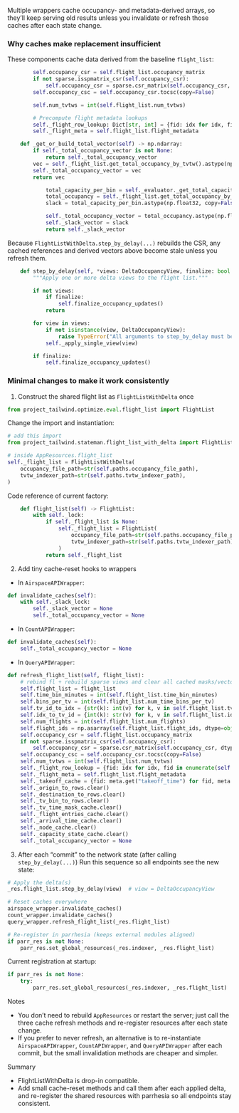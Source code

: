 Multiple wrappers cache occupancy- and metadata-derived arrays, so they’ll keep serving old results unless you invalidate or refresh those caches after each state change.

### Why caches make replacement insufficient
These components cache data derived from the baseline `flight_list`:

```57:67:/mnt/d/project-tailwind/src/server_tailwind/query/QueryAPIWrapper.py
        self.occupancy_csr = self.flight_list.occupancy_matrix
        if not sparse.isspmatrix_csr(self.occupancy_csr):
            self.occupancy_csr = sparse.csr_matrix(self.occupancy_csr, dtype=np.float32)
        self.occupancy_csc = self.occupancy_csr.tocsc(copy=False)

        self.num_tvtws = int(self.flight_list.num_tvtws)

        # Precompute flight metadata lookups
        self._flight_row_lookup: Dict[str, int] = {fid: idx for idx, fid in enumerate(self.flight_list.flight_ids)}
        self._flight_meta = self.flight_list.flight_metadata
```

```167:172:/mnt/d/project-tailwind/src/server_tailwind/CountAPIWrapper.py
    def _get_or_build_total_vector(self) -> np.ndarray:
        if self._total_occupancy_vector is not None:
            return self._total_occupancy_vector
        vec = self._flight_list.get_total_occupancy_by_tvtw().astype(np.float32, copy=False)
        self._total_occupancy_vector = vec
        return vec
```

```96:103:/mnt/d/project-tailwind/src/server_tailwind/airspace/airspace_api_wrapper.py
            total_capacity_per_bin = self._evaluator._get_total_capacity_vector()
            total_occupancy = self._flight_list.get_total_occupancy_by_tvtw()
            slack = total_capacity_per_bin.astype(np.float32, copy=False) - total_occupancy.astype(np.float32, copy=False)

            self._total_occupancy_vector = total_occupancy.astype(np.float32, copy=False)
            self._slack_vector = slack
            return self._slack_vector
```

Because `FlightListWithDelta.step_by_delay(...)` rebuilds the CSR, any cached references and derived vectors above become stale unless you refresh them.

```29:44:/mnt/d/project-tailwind/src/project_tailwind/stateman/flight_list_with_delta.py
    def step_by_delay(self, *views: DeltaOccupancyView, finalize: bool = True) -> None:
        """Apply one or more delta views to the flight list."""

        if not views:
            if finalize:
                self.finalize_occupancy_updates()
            return

        for view in views:
            if not isinstance(view, DeltaOccupancyView):
                raise TypeError("All arguments to step_by_delay must be DeltaOccupancyView instances")
            self._apply_single_view(view)

        if finalize:
            self.finalize_occupancy_updates()
```

### Minimal changes to make it work consistently

1) Construct the shared flight list as `FlightListWithDelta` once
```12:20:/mnt/d/project-tailwind/src/server_tailwind/core/resources.py
from project_tailwind.optimize.eval.flight_list import FlightList
```
Change the import and instantiation:

```python
# add this import
from project_tailwind.stateman.flight_list_with_delta import FlightListWithDelta
```

```python
# inside AppResources.flight_list
self._flight_list = FlightListWithDelta(
    occupancy_file_path=str(self.paths.occupancy_file_path),
    tvtw_indexer_path=str(self.paths.tvtw_indexer_path),
)
```

Code reference of current factory:
```54:61:/mnt/d/project-tailwind/src/server_tailwind/core/resources.py
    def flight_list(self) -> FlightList:
        with self._lock:
            if self._flight_list is None:
                self._flight_list = FlightList(
                    occupancy_file_path=str(self.paths.occupancy_file_path),
                    tvtw_indexer_path=str(self.paths.tvtw_indexer_path),
                )
            return self._flight_list
```

2) Add tiny cache-reset hooks to wrappers
- In `AirspaceAPIWrapper`:
```python
def invalidate_caches(self):
    with self._slack_lock:
        self._slack_vector = None
        self._total_occupancy_vector = None
```

- In `CountAPIWrapper`:
```python
def invalidate_caches(self):
    self._total_occupancy_vector = None
```

- In `QueryAPIWrapper`:
```python
def refresh_flight_list(self, flight_list):
    # rebind fl + rebuild sparse views and clear all cached masks/vectors
    self.flight_list = flight_list
    self.time_bin_minutes = int(self.flight_list.time_bin_minutes)
    self.bins_per_tv = int(self.flight_list.num_time_bins_per_tv)
    self.tv_id_to_idx = {str(k): int(v) for k, v in self.flight_list.tv_id_to_idx.items()}
    self.idx_to_tv_id = {int(k): str(v) for k, v in self.flight_list.idx_to_tv_id.items()}
    self.num_flights = int(self.flight_list.num_flights)
    self.flight_ids = np.asarray(self.flight_list.flight_ids, dtype=object)
    self.occupancy_csr = self.flight_list.occupancy_matrix
    if not sparse.isspmatrix_csr(self.occupancy_csr):
        self.occupancy_csr = sparse.csr_matrix(self.occupancy_csr, dtype=np.float32)
    self.occupancy_csc = self.occupancy_csr.tocsc(copy=False)
    self.num_tvtws = int(self.flight_list.num_tvtws)
    self._flight_row_lookup = {fid: idx for idx, fid in enumerate(self.flight_list.flight_ids)}
    self._flight_meta = self.flight_list.flight_metadata
    self._takeoff_cache = {fid: meta.get("takeoff_time") for fid, meta in self._flight_meta.items()}
    self._origin_to_rows.clear()
    self._destination_to_rows.clear()
    self._tv_bin_to_rows.clear()
    self._tv_time_mask_cache.clear()
    self._flight_entries_cache.clear()
    self._arrival_time_cache.clear()
    self._node_cache.clear()
    self._capacity_state_cache.clear()
    self._total_occupancy_vector = None
```

3) After each “commit” to the network state (after calling `step_by_delay(...)`)
Run this sequence so all endpoints see the new state:
```python
# Apply the delta(s)
_res.flight_list.step_by_delay(view)  # view = DeltaOccupancyView

# Reset caches everywhere
airspace_wrapper.invalidate_caches()
count_wrapper.invalidate_caches()
query_wrapper.refresh_flight_list(_res.flight_list)

# Re-register in parrhesia (keeps external modules aligned)
if parr_res is not None:
    parr_res.set_global_resources(_res.indexer, _res.flight_list)
```

Current registration at startup:
```33:36:/mnt/d/project-tailwind/src/server_tailwind/main.py
if parr_res is not None:
    try:
        parr_res.set_global_resources(_res.indexer, _res.flight_list)
```

Notes
- You don’t need to rebuild `AppResources` or restart the server; just call the three cache refresh methods and re-register resources after each state change.
- If you prefer to never refresh, an alternative is to re-instantiate `AirspaceAPIWrapper`, `CountAPIWrapper`, and `QueryAPIWrapper` after each commit, but the small invalidation methods are cheaper and simpler.

Summary
- FlightListWithDelta is drop-in compatible.
- Add small cache-reset methods and call them after each applied delta, and re-register the shared resources with parrhesia so all endpoints stay consistent.